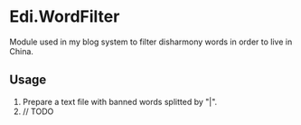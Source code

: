 # Edi.WordFilter

Module used in my blog system to filter disharmony words in order to live in China.

## Usage
1. Prepare a text file with banned words splitted by "|".
2. // TODO
